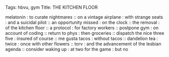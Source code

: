Tags: hbvu, gym
Title: THE KITCHEN FLOOR
  
melatonin : to curate nightmares :: on a vintage airplane : with strange seats : and a suicidal pilot :: an opportunity missed : on the clock :: the removal : of the kitchen floor :: a protocol : for factory workers :: postpone gym : on account of coding :: return to phys : then groceries :: dispatch the nice three five : insured of course :: me gusta tacos : without tacos :: dandelion tea : twice : once with other flowers :: torv : and the advancement of the lesbian agenda :: consider waking up : at two for the game : but no